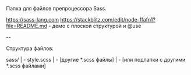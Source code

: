 Папка для файлов препроцессора Sass.

https://sass-lang.com
https://stackblitz.com/edit/node-ffafn1?file=README.md - демо с плоской структурой и @use

--

Структура файлов:

sass/
| - style.scss
| - [другие *.scss файлы]
| - [или подпапки с другими *.scss файлами]
